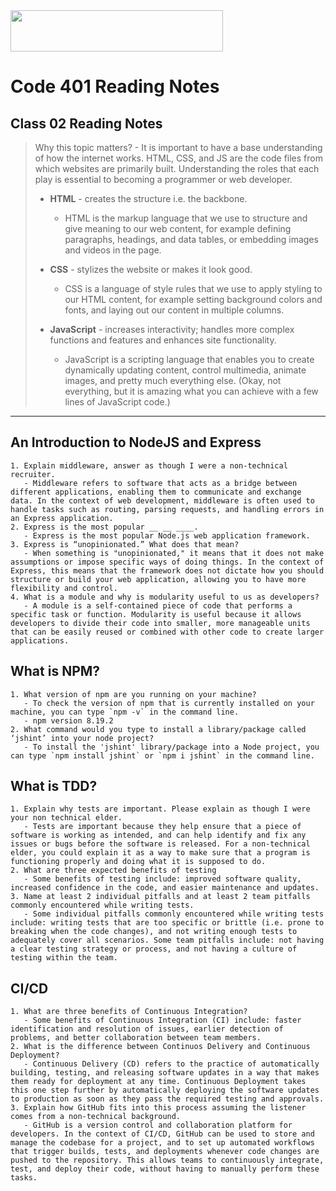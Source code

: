 <img src="https://members-csforall.imgix.net/members/logos/code-fellows-logo-horizontal-2-color-black.png" width="340" height="66">  

# Code 401 Reading Notes

## Class 02 Reading Notes

> Why this topic matters? - It is important to have a base understanding of how the internet works. HTML, CSS, and JS are the code files from which websites are primarily built. Understanding the roles that each play is essential to becoming a programmer or web developer.
>
> - **HTML** - creates the structure i.e. the backbone.
>   - HTML is the markup language that we use to structure and give meaning to our web content, for example defining paragraphs, headings, and data tables, or embedding images and videos in the page.
> - **CSS** - stylizes the website or makes it look good.
>  
>   - CSS is a language of style rules that we use to apply styling to our HTML content, for example setting background colors and fonts, and laying out our content in multiple columns.
> - **JavaScript** - increases interactivity; handles more complex functions and features and enhances site functionality.
>  
>   - JavaScript is a scripting language that enables you to create dynamically updating content, control multimedia, animate images, and pretty much everything else. (Okay, not everything, but it is amazing what you can achieve with a few lines of JavaScript code.)
>  
---

## An Introduction to NodeJS and Express

```
1. Explain middleware, answer as though I were a non-technical recruiter.
   - Middleware refers to software that acts as a bridge between different applications, enabling them to communicate and exchange data. In the context of web development, middleware is often used to handle tasks such as routing, parsing requests, and handling errors in an Express application.
2. Express is the most popular __ __ ____.
   - Express is the most popular Node.js web application framework.
3. Express is “unopinionated.” What does that mean?
   - When something is "unopinionated," it means that it does not make assumptions or impose specific ways of doing things. In the context of Express, this means that the framework does not dictate how you should structure or build your web application, allowing you to have more flexibility and control.
4. What is a module and why is modularity useful to us as developers?
   - A module is a self-contained piece of code that performs a specific task or function. Modularity is useful because it allows developers to divide their code into smaller, more manageable units that can be easily reused or combined with other code to create larger applications.
```

## What is NPM?

```
1. What version of npm are you running on your machine?
   - To check the version of npm that is currently installed on your machine, you can type `npm -v` in the command line.
   - npm version 8.19.2
2. What command would you type to install a library/package called ‘jshint’ into your node project?
   - To install the 'jshint' library/package into a Node project, you can type `npm install jshint` or `npm i jshint` in the command line.

```

## What is TDD?

```
1. Explain why tests are important. Please explain as though I were your non technical elder.
   - Tests are important because they help ensure that a piece of software is working as intended, and can help identify and fix any issues or bugs before the software is released. For a non-technical elder, you could explain it as a way to make sure that a program is functioning properly and doing what it is supposed to do.
2. What are three expected benefits of testing
   - Some benefits of testing include: improved software quality, increased confidence in the code, and easier maintenance and updates.
3. Name at least 2 individual pitfalls and at least 2 team pitfalls commonly encountered while writing tests.
   - Some individual pitfalls commonly encountered while writing tests include: writing tests that are too specific or brittle (i.e. prone to breaking when the code changes), and not writing enough tests to adequately cover all scenarios. Some team pitfalls include: not having a clear testing strategy or process, and not having a culture of testing within the team.

```

## CI/CD

```
1. What are three benefits of Continuous Integration?
   - Some benefits of Continuous Integration (CI) include: faster identification and resolution of issues, earlier detection of problems, and better collaboration between team members.
2. What is the difference between Continuos Delivery and Continuous Deployment?
   - Continuous Delivery (CD) refers to the practice of automatically building, testing, and releasing software updates in a way that makes them ready for deployment at any time. Continuous Deployment takes this one step further by automatically deploying the software updates to production as soon as they pass the required testing and approvals.
3. Explain how GitHub fits into this process assuming the listener comes from a non-technical background.
   - GitHub is a version control and collaboration platform for developers. In the context of CI/CD, GitHub can be used to store and manage the codebase for a project, and to set up automated workflows that trigger builds, tests, and deployments whenever code changes are pushed to the repository. This allows teams to continuously integrate, test, and deploy their code, without having to manually perform these tasks.

```

